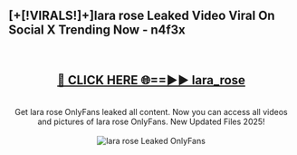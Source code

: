 <h2>[+[!VIRALS!]+]lara rose Leaked Video Viral On Social X Trending Now - n4f3x</h2>
<br>
<div align="center">
<h2><a href="https://libra.edu.pl?lara_rose" rel="nofollow">🔴 CLICK HERE 🌐==►► lara_rose</a></h2>
<br>
Get lara rose OnlyFans leaked all content. Now you can access all videos and pictures of lara rose OnlyFans. New Updated Files 2025!
<br>
<br>
<a href="https://libra.edu.pl?lara_rose" rel="nofollow" data-target="animated-image.originalLink"><img src="https://i.ibb.co.com/WyWwxjT/player-gif2.gif" alt="lara rose Leaked OnlyFans" style="max-width: 100%; display: inline-block;" data-target="animated-image.originalImage"></a>
</div>
<br>